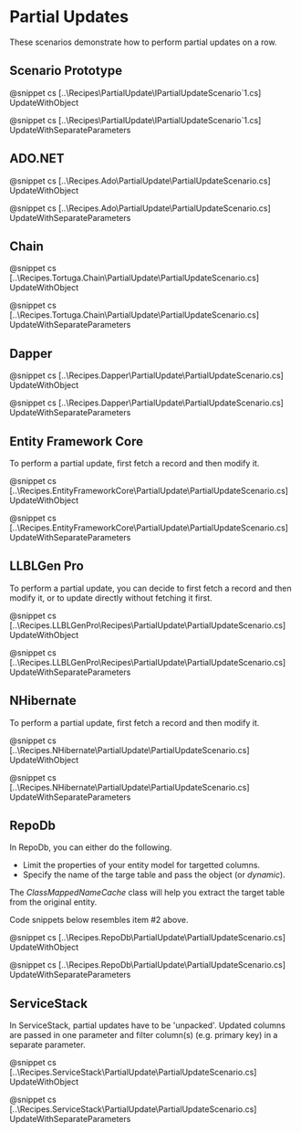 ﻿# Partial Updates

These scenarios demonstrate how to perform partial updates on a row. 

## Scenario Prototype

@snippet cs [..\Recipes\PartialUpdate\IPartialUpdateScenario`1.cs] UpdateWithObject

@snippet cs [..\Recipes\PartialUpdate\IPartialUpdateScenario`1.cs] UpdateWithSeparateParameters

## ADO.NET

@snippet cs [..\Recipes.Ado\PartialUpdate\PartialUpdateScenario.cs] UpdateWithObject

@snippet cs [..\Recipes.Ado\PartialUpdate\PartialUpdateScenario.cs] UpdateWithSeparateParameters

## Chain

@snippet cs [..\Recipes.Tortuga.Chain\PartialUpdate\PartialUpdateScenario.cs] UpdateWithObject

@snippet cs [..\Recipes.Tortuga.Chain\PartialUpdate\PartialUpdateScenario.cs] UpdateWithSeparateParameters

## Dapper

@snippet cs [..\Recipes.Dapper\PartialUpdate\PartialUpdateScenario.cs] UpdateWithObject

@snippet cs [..\Recipes.Dapper\PartialUpdate\PartialUpdateScenario.cs] UpdateWithSeparateParameters

## Entity Framework Core

To perform a partial update, first fetch a record and then modify it.

@snippet cs [..\Recipes.EntityFrameworkCore\PartialUpdate\PartialUpdateScenario.cs] UpdateWithObject

@snippet cs [..\Recipes.EntityFrameworkCore\PartialUpdate\PartialUpdateScenario.cs] UpdateWithSeparateParameters

## LLBLGen Pro

To perform a partial update, you can decide to first fetch a record and then modify it, or to update directly without fetching 
it first. 

@snippet cs [..\Recipes.LLBLGenPro\Recipes\PartialUpdate\PartialUpdateScenario.cs] UpdateWithObject

@snippet cs [..\Recipes.LLBLGenPro\Recipes\PartialUpdate\PartialUpdateScenario.cs] UpdateWithSeparateParameters

## NHibernate

To perform a partial update, first fetch a record and then modify it.

@snippet cs [..\Recipes.NHibernate\PartialUpdate\PartialUpdateScenario.cs] UpdateWithObject

@snippet cs [..\Recipes.NHibernate\PartialUpdate\PartialUpdateScenario.cs] UpdateWithSeparateParameters

## RepoDb

In RepoDb, you can either do the following.

- Limit the properties of your entity model for targetted columns.
- Specify the name of the targe table and pass the object (or *dynamic*).

The *ClassMappedNameCache* class  will help you extract the target table from the original entity.

Code snippets below resembles item #2 above.

@snippet cs [..\Recipes.RepoDb\PartialUpdate\PartialUpdateScenario.cs] UpdateWithObject

@snippet cs [..\Recipes.RepoDb\PartialUpdate\PartialUpdateScenario.cs] UpdateWithSeparateParameters

## ServiceStack

In ServiceStack, partial updates have to be 'unpacked'. Updated columns are passed in one parameter and filter column(s) (e.g. primary key) in a separate parameter.

@snippet cs [..\Recipes.ServiceStack\PartialUpdate\PartialUpdateScenario.cs] UpdateWithObject

@snippet cs [..\Recipes.ServiceStack\PartialUpdate\PartialUpdateScenario.cs] UpdateWithSeparateParameters






